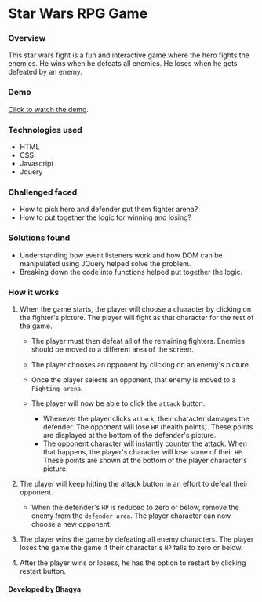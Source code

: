 # Star Wars RPG Game

### Overview
This star wars fight is a fun and interactive game where the hero fights the enemies. He wins when he defeats all enemies. He loses when he gets defeated by an enemy.

### Demo
[Click to watch the demo](https://guarded-woodland-81367.herokuapp.com).

### Technologies used
* HTML
* CSS
* Javascript
* Jquery

### Challenged faced
* How to pick hero and defender put them fighter arena?
* How to put together the logic for winning and losing?

### Solutions found
* Understanding how event listeners work and how DOM can be manipulated using JQuery helped solve the problem.
* Breaking down the code into functions helped put together the logic. 

### How it works

1. When the game starts, the player will choose a character by clicking on the fighter's picture. The player will fight as that character for the rest of the game.

	* The player must then defeat all of the remaining fighters. Enemies should be moved to a different area of the screen.

	* The player chooses an opponent by clicking on an enemy's picture.

	* Once the player selects an opponent, that enemy is moved to a `Fighting arena`.

	* The player will now be able to click the `attack` button.
		* Whenever the player clicks `attack`, their character damages the defender. The opponent will lose `HP` (health points). These points are displayed at the bottom of the defender's picture. 
		* The opponent character will instantly counter the attack. When that happens, the player's character will lose some of their `HP`. These points are shown at the bottom of the player character's picture.

2. The player will keep hitting the attack button in an effort to defeat their opponent.
	* When the defender's `HP` is reduced to zero or below, remove the enemy from the `defender area`. The player character can now choose a new opponent.

3. The player wins the game by defeating all enemy characters. The player loses the game the game if their character's `HP` falls to zero or below.

4. After the player wins or losess, he has the option to restart by clicking restart button.

#### Developed by Bhagya
